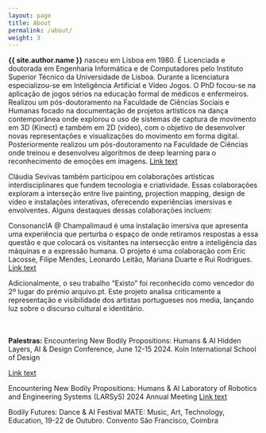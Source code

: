 ```yaml
---
layout: page
title: About
permalink: /about/
weight: 3
---
```


**{{ site.author.name }}** nasceu em Lisboa em 1980. É Licenciada e doutorada em Engenharia Informática e de Computadores pelo Instituto Superior Técnico da Universidade de Lisboa. Durante a licenciatura especializou-se em Inteligência Artificial e Vídeo Jogos. O PhD focou-se na aplicação de jogos sérios na educação formal de médicos e enfermeiros. Realizou um pós-doutoramento na Faculdade de Ciências Sociais e Humanas focado na documentação de projetos artísticos na dança contemporânea onde explorou o uso de sistemas de captura de movimento em 3D (Kinect) e também em 2D (vídeo), com o objetivo de desenvolver novas representações e visualizações do movimento em forma digital. Posteriormente realizou um pós-doutoramento na Faculdade de Ciências onde treinou e desenvolveu algoritmos de deep learning para o reconhecimento de emoções em imagens. 
[Link text](https://cssr.github.io/claudia.sevivas/ 'site pessoal')


Cláudia Sevivas também participou em colaborações artísticas interdisciplinares que fundem tecnologia e criatividade. Essas colaborações exploram a interseção entre live painting, projection mapping, design de vídeo e instalações interativas, oferecendo experiências imersivas e envolventes.
Alguns destaques dessas colaborações incluem:

ConsonancIA @ Champalimaud é uma instalação imersiva que apresenta uma experiência que perturba o espaço de onde retiramos respostas a essa questão e que colocará os visitantes na intersecção entre a inteligência das máquinas e a expressão humana. O projeto é uma colaboração com Eric Lacosse, Filipe Mendes, Leonardo Leitão, Mariana Duarte e Rui Rodrigues. 
[Link text](https://www.fchampalimaud.org/metamersion-healing-algorithms 'ConsonancIA')


Adicionalmente, o seu trabalho “Existo” foi reconhecido como vencedor do 2º lugar do prémio arquivo.pt. Este projeto analisa criticamente a representação e visibilidade dos artistas portugueses nos media, lançando luz sobre o discurso cultural e identitário. 


<br>
<br>
<strong>Palestras:</strong>
Encountering New Bodily Propositions: Humans & AI
Hidden Layers, AI & Design Conference, June 12-15 2024. Koln International School of Design

[Link text](https://hiddenlayers.de 'Hidden Layers')

Encountering New Bodily Propositions: Humans & AI
Laboratory of Robotics and Engineering Systems (LARSyS) 2024 Annual Meeting
[Link text](https://groups.tecnico.ulisboa.pt/~larsys.daemon/2024-larsys-annual-meeting/ 'LarSYS Annual Meeting')

Bodily Futures: Dance & AI
Festival MATE: Music, Art, Technology, Education, 19-22 de Outubro. Convento São Francisco, Coimbra

